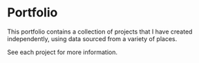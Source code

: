 # Portfolio

This portfolio contains a collection of projects that I have created independently, using data sourced from a variety of places.

See each project for more information.
